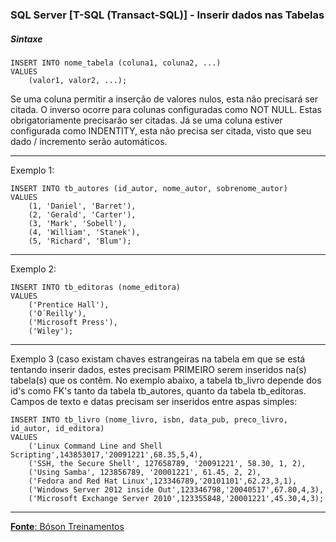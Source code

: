 ### SQL Server [T-SQL (Transact-SQL)] - Inserir dados nas Tabelas

##### Sintaxe
	INSERT INTO nome_tabela (coluna1, coluna2, ...)
	VALUES
		(valor1, valor2, ...);
		
Se uma coluna permitir a inserção de valores nulos, esta não precisará ser citada. O inverso ocorre para colunas configuradas como NOT NULL. Estas obrigatoriamente precisarão ser citadas. Já se uma coluna estiver configurada como INDENTITY, esta não precisa ser citada, visto que seu dado / incremento serão automáticos.

---
Exemplo 1:

	INSERT INTO tb_autores (id_autor, nome_autor, sobrenome_autor)
	VALUES
		(1, 'Daniel', 'Barret'),
		(2, 'Gerald', 'Carter'),
		(3, 'Mark', 'Sobell'),
		(4, 'William', 'Stanek'),
		(5, 'Richard', 'Blum');
		
---
Exemplo 2:
	
	INSERT INTO tb_editoras (nome_editora)
	VALUES
		('Prentice Hall'),
		('O´Reilly'),
		('Microsoft Press'),
		('Wiley');
		
---
Exemplo 3 (caso existam chaves estrangeiras na tabela em que se está tentando inserir dados, estes precisam PRIMEIRO serem inseridos na(s) tabela(s) que os contêm. No exemplo abaixo, a tabela tb_livro depende dos id's como FK's tanto da tabela tb_autores, quanto da tabela tb_editoras. Campos de texto e datas precisam ser inseridos entre aspas simples:
	
	INSERT INTO tb_livro (nome_livro, isbn, data_pub, preco_livro, id_autor, id_editora)
	VALUES
		('Linux Command Line and Shell Scripting',143853017,'20091221',68.35,5,4),
		('SSH, the Secure Shell', 127658789, '20091221', 58.30, 1, 2),
		('Using Samba', 123856789, '20001221', 61.45, 2, 2),
		('Fedora and Red Hat Linux',123346789,'20101101',62.23,3,1),
		('Windows Server 2012 inside Out',123346798,'20040517',67.80,4,3),
		('Microsoft Exchange Server 2010',123355848,'20001221',45.30,4,3);

---

[**Fonte**: Bóson Treinamentos](https://youtube.com/playlist?list=PLucm8g_ezqNqI5cW3alteV5olcMCcHYRK&si=iTJ-F9uZb8Eff3QA)
